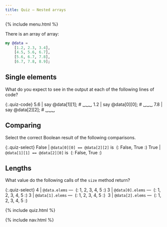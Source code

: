 ```yaml
---
title: Quiz — Nested arrays
---
```


{% include menu.html %}

There is an array of array:

```raku
my @data =
    [1.2, 2.3, 3.4],
    [4.5, 5.6, 6.7],
    [5.6, 6.7, 7.8],
    [6.7, 7.8, 8.9];
```

## Single elements

What do you expect to see in the output at each of the following lines of code?

{:.quiz-code}
5.6 | say @data[1][1]; # ␣␣␣
1.2 | say @data[0][0]; # ␣␣␣
7.8 | say @data[2][2]; # ␣␣␣

## Comparing

Select the correct Boolean result of the following comparisons.

{:.quiz-select}
False | `@data[0][0] == @data[2][2]` is&nbsp; (: False, True :)
True | `@data[1][1] == @data[2][0]` is&nbsp; (: False, True :)

## Lengths

What value do the following calls of the `size` method return?

{:.quiz-select}
4 | `@data.elems` —&nbsp; (: 1, 2, 3, 4, 5 :)
3 | `@data[0].elems` —&nbsp; (: 1, 2, 3, 4, 5 :)
3 | `@data[1].elems` —&nbsp; (: 1, 2, 3, 4, 5 :) 
3 | `@data[2].elems` —&nbsp; (: 1, 2, 3, 4, 5 :)

{% include quiz.html %}

{% include nav.html %}
